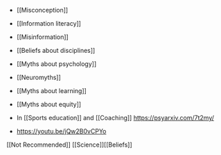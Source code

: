   - [[Misconception]]
  - [[Information literacy]]
  - [[Misinformation]]
  - [[Beliefs about disciplines]]
  - [[Myths about psychology]]
  - [[Neuromyths]]
  - [[Myths about learning]]
  - [[Myths about equity]]

  - In [[Sports education]] and
    [[Coaching]] https://psyarxiv.com/7t2my/

  - https://youtu.be/jQw2B0vCPYo

[[Not Recommended]]
[[Science]][[Beliefs]]